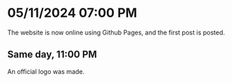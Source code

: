 # 05/11/2024 07:00 PM
The website is now online using Github Pages, and the first post is posted.

## Same day, 11:00 PM
An official logo was made.
